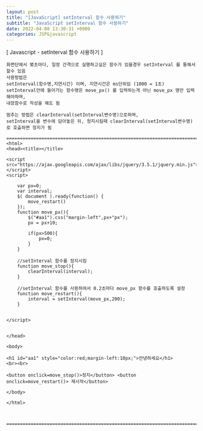 ```yaml
---
layout: post
title: "[JavaScript] setInterval 함수 사용하기"
subtitle: "JavaScript setInterval 함수 사용하기"
date: 2022-04-08 13:30:31 +0900
categories: JSP&javascript
---
```

[ Javascript - setInterval 함수 사용하기 ]

	화면단에서 몇초마다, 일정 간격으로 실행하고싶은 함수가 있을경우 setInterval 를 통해서 할수 있음
	사용방법은
	setInterval(함수명,지연시간) 이며, 지연시간은 ms단위임 (1000 = 1초)
	setInterval안에 들어가는 함수명은 move_px() 를 입력하는게 아닌 move_px 명만 입력해야하며,
	내장함수로 작성을 해도 됨
	
	멈추는 방법은 clearInterval(setInterval변수명)으로하며,
	setInterval을 변수에 담아놓은 뒤, 정지시킬때 clearInterval(setInterval변수명)로 호출하면 정지가 됨

	=================================================================================================================
	<html>
	<head><title></title>

	<script src="https://ajax.googleapis.com/ajax/libs/jquery/3.5.1/jquery.min.js"></script>
	<script>

		var px=0;
		var interval;
		$( document ).ready(function() {
			move_restart()
		});
		function move_px(){
			$("#aa1").css("margin-left",px+"px");
			px = px+10;

			if(px>500){
				px=0;
			}
		}

		//setInterval 함수를 정지시킴
		function move_stop(){
			clearInterval(interval);
		}

		//setInterval 함수를 사용하여서 0.2초마다 move_px 함수를 호출하도록 설정
		function move_restart(){
			interval = setInterval(move_px,200);
		}


	</script>


	</head>

	<body>

	<h1 id="aa1" style="color:red;margin-left:10px;">안녕하세요</h1>
	<br><br>

	<button onclick=move_stop()>정지</button> <button onclick=move_restart()> 재시작</button>

	</body>

	</html>



	=================================================================================================================
